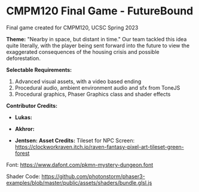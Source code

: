 # CMPM120 Final Game - FutureBound
Final game created for CMPM120, UCSC Spring 2023

**Theme:** "Nearby in space, but distant in time."
Our team tackled this idea quite literally, with the player being sent forward into the future to view the exaggerated consequences of the housing crisis and possible deforestation.

**Selectable Requirements:**
1. Advanced visual assets, with a video based ending
2. Procedural audio, ambient environment audio and sfx from ToneJS
3. Procedural graphics, Phaser Graphics class and shader effects

**Contributor Credits:**
- **Lukas:**

- **Akhror:**

- **Jentsen:**
**Asset Credits:**
Tileset for NPC Screen: https://clockworkraven.itch.io/raven-fantasy-pixel-art-tileset-green-forest

Font: https://www.dafont.com/pkmn-mystery-dungeon.font

Shader Code: https://github.com/photonstorm/phaser3-examples/blob/master/public/assets/shaders/bundle.glsl.js